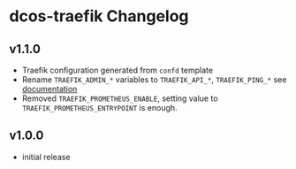 # dcos-traefik Changelog

## v1.1.0
  - Traefik configuration generated from `confd` template
  - Rename `TRAEFIK_ADMIN_*` variables to `TRAEFIK_API_*`, `TRAEFIK_PING_*` see [documentation](https://docs.traefik.io/configuration/backends/web/)
  - Removed `TRAEFIK_PROMETHEUS_ENABLE`, setting value to `TRAEFIK_PROMETHEUS_ENTRYPOINT` is enough.

## v1.0.0
 - initial release
